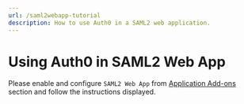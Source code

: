 ```yaml
---
url: /saml2webapp-tutorial
description: How to use Auth0 in a SAML2 web application.
---
```


# Using Auth0 in SAML2 Web App

Please enable and configure `SAML2 Web App` from [Application Add-ons](${manage_url}/#/clients/${account.clientId}/addons) section and follow the instructions displayed.
